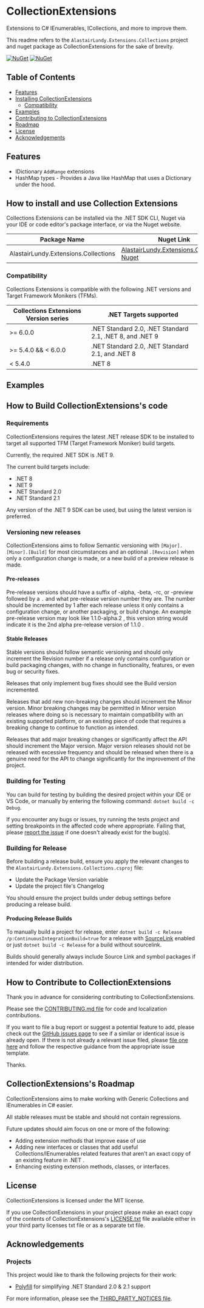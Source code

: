 # CollectionExtensions
Extensions to C# IEnumerables, ICollections, and more to improve them.

This readme refers to the ``AlastairLundy.Extensions.Collections`` project and nuget package as CollectionExtensions for the sake of brevity.

[![NuGet](https://img.shields.io/nuget/v/AlastairLundy.Extensions.Collections.svg)](https://www.nuget.org/packages/AlastairLundy.Extensions.Collections/) 
[![NuGet](https://img.shields.io/nuget/dt/AlastairLundy.Extensions.Collections.svg)](https://www.nuget.org/packages/AlastairLundy.Extensions.Collections/)

## Table of Contents
* [Features](#features)
* [Installing CollectionExtensions](#how-to-install-and-use-collection-extensions)
    * [Compatibility](#compatibility)
* [Examples](#examples)
* [Contributing to CollectionExtensions](#how-to-contribute-to-CollectionExtensions)
* [Roadmap](#collectionextensionss-roadmap)
* [License](#license)
* [Acknowledgements](#acknowledgements)

## Features
* IDictionary ``AddRange`` extensions
* HashMap types - Provides a Java like HashMap that uses a Dictionary under the hood.

## How to install and use Collection Extensions
Collections Extensions can be installed via the .NET SDK CLI, Nuget via your IDE or code editor's package interface, or via the Nuget website.

| Package Name                             | Nuget Link                                                                                                            | .NET SDK CLI command                                            |
|------------------------------------------|-----------------------------------------------------------------------------------------------------------------------|-----------------------------------------------------------------|
| AlastairLundy.Extensions.Collections     | [AlastairLundy.Extensions.Collections Nuget](https://nuget.org/packages/AlastairLundy.Extensions.Collections)                                                               | ``dotnet add package AlastairLundy.Extensions.Collections``                                |

### Compatibility 
Collections Extensions is compatible with the following .NET versions and Target Framework Monikers (TFMs).

| Collections Extensions Version series | .NET Targets supported                                   | 
|---------------------------------------|----------------------------------------------------------|
| >= 6.0.0                              | .NET Standard 2.0, .NET Standard 2.1, .NET 8, and .NET 9 |
| >= 5.4.0 && < 6.0.0                   | .NET Standard 2.0, .NET Standard 2.1, and .NET 8         |
| < 5.4.0                               | .NET 8                                                   |

## Examples

## How to Build CollectionExtensions's code

### Requirements
CollectionExtensions requires the latest .NET release SDK to be installed to target all supported TFM (Target Framework Moniker) build targets.

Currently, the required .NET SDK is .NET 9. 

The current build targets include: 
* .NET 8
* .NET 9
* .NET Standard 2.0
* .NET Standard 2.1

Any version of the .NET 9 SDK can be used, but using the latest version is preferred.

### Versioning new releases
CollectionExtensions aims to follow Semantic versioning with ```[Major].[Minor].[Build]``` for most circumstances and an optional ``.[Revision]`` when only a configuration change is made, or a new build of a preview release is made.

#### Pre-releases
Pre-release versions should have a suffix of -alpha, -beta, -rc, or -preview followed by a ``.`` and what pre-release version number they are. The number should be incremented by 1 after each release unless it only contains a configuration change, or another packaging, or build change. An example pre-release version may look like 1.1.0-alpha.2 , this version string would indicate it is the 2nd alpha pre-release version of 1.1.0 .

#### Stable Releases
Stable versions should follow semantic versioning and should only increment the Revision number if a release only contains configuration or build packaging changes, with no change in functionality, features, or even bug or security fixes.

Releases that only implement bug fixes should see the Build version incremented.

Releases that add new non-breaking changes should increment the Minor version. Minor breaking changes may be permitted in Minor version releases where doing so is necessary to maintain compatibility with an existing supported platform, or an existing piece of code that requires a breaking change to continue to function as intended.

Releases that add major breaking changes or significantly affect the API should increment the Major version. Major version releases should not be released with excessive frequency and should be released when there is a genuine need for the API to change significantly for the improvement of the project.

### Building for Testing
You can build for testing by building the desired project within your IDE or VS Code, or manually by entering the following command: ``dotnet build -c Debug``.

If you encounter any bugs or issues, try running the tests project and setting breakpoints in the affected code where appropriate. Failing that, please [report the issue](https://github.com/alastairlundy/CollectionExtensions/issues/new/) if one doesn't already exist for the bug(s).

### Building for Release
Before building a release build, ensure you apply the relevant changes to the ``AlastairLundy.Extensions.Collections.csproj`` file:
* Update the Package Version variable 
* Update the project file's Changelog

You should ensure the project builds under debug settings before producing a release build.

#### Producing Release Builds
To manually build a project for release, enter ``dotnet build -c Release /p:ContinuousIntegrationBuild=true`` for a release with [SourceLink](https://github.com/dotnet/sourcelink) enabled or just ``dotnet build -c Release`` for a build without sourcelink.

Builds should generally always include Source Link and symbol packages if intended for wider distribution.

## How to Contribute to CollectionExtensions
Thank you in advance for considering contributing to CollectionExtensions.

Please see the [CONTRIBUTING.md file](CONTRIBUTING.md) for code and localization contributions.

If you want to file a bug report or suggest a potential feature to add, please check out the [GitHub issues page](https://github.com/alastairlundy/CollectionExtensions/issues/) to see if a similar or identical issue is already open.
If there is not already a relevant issue filed, please [file one here](https://github.com/alastairlundy/CollectionExtensions/issues/new) and follow the respective guidance from the appropriate issue template.

Thanks.

## CollectionExtensions's Roadmap
CollectionExtensions aims to make working with Generic Collections and IEnumerables in C# easier.

All stable releases must be stable and should not contain regressions.

Future updates should aim focus on one or more of the following:
* Adding extension methods that improve ease of use
* Adding new interfaces or classes that add useful Collections/IEnumerables related features that aren't an exact copy of an existing feature in .NET .
* Enhancing existing extension methods, classes, or interfaces.

## License
CollectionExtensions is licensed under the MIT license.

If you use CollectionExtensions in your project please make an exact copy of the contents of CollectionExtensions's [LICENSE.txt](https://github.com/alastairlundy/CollectionExtensions/blob/main/LICENSE.txt) file available either in your third party licenses txt file or as a separate txt file.

## Acknowledgements

### Projects
This project would like to thank the following projects for their work:
* [Polyfill](https://github.com/SimonCropp/Polyfill) for simplifying .NET Standard 2.0 & 2.1 support

For more information, please see the [THIRD_PARTY_NOTICES file](https://github.com/alastairlundy/CollectionExtensions/blob/main/THIRD_PARTY_NOTICES.txt).
